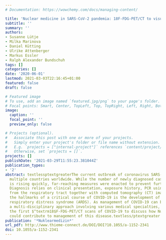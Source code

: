 ```yaml
---
# Documentation: https://wowchemy.com/docs/managing-content/

title: 'Nuclear medicine in SARS-CoV-2 pandemia: 18F-FDG-PET/CT to visualize COVID-19'
subtitle: ''
summary: ''
authors:
- Susanne Lütje
- Milka Marinova
- Daniel Kütting
- Ulrike Attenberger
- Markus Essler
- Ralph Alexander Bundschuh
tags: []
categories: []
date: '2020-06-01'
lastmod: 2021-03-03T22:16:45+01:00
featured: false
draft: false

# Featured image
# To use, add an image named `featured.jpg/png` to your page's folder.
# Focal points: Smart, Center, TopLeft, Top, TopRight, Left, Right, BottomLeft, Bottom, BottomRight.
image:
  caption: ''
  focal_point: ''
  preview_only: false

# Projects (optional).
#   Associate this post with one or more of your projects.
#   Simply enter your project's folder or file name without extension.
#   E.g. `projects = ["internal-project"]` references `content/project/deep-learning/index.md`.
#   Otherwise, set `projects = []`.
projects: []
publishDate: '2021-03-29T11:55:23.381044Z'
publication_types:
- '2'
abstract: textlessptextgreaterThe current outbreak of coronavirus SARS-CoV-2 has reached
  multiple countries worldwide. While the number of newly diagnosed cases and fatalities
  is rising quickly, far-reaching measures were enacted to prevent further spread.
  Diagnosis relies on clinical presentation, exposure history, PCR using specimens
  from the respiratory tract together with computed tomography (CT) imaging. One of
  the hallmarks of a critical course of COVID-19 is the development of severe acute
  respiratory distress syndrome (ARDS). As management of COVID-19 can be considered
  a multi-disciplinary approach involving various medical specialties, we here review
  the first $^textrm18$F-FDG-PET/CT scans of COVID-19 to discuss how Nuclear Medicine
  could contribute to management of this disease.textless/ptextgreater
publication: '*Nuklearmedizin*'
url_pdf: http://www.thieme-connect.de/DOI/DOI?10.1055/a-1152-2341
doi: 10.1055/a-1152-2341
---
```

